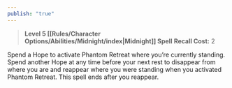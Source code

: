 ```yaml
---
publish: "true"
---
```

> **Level 5 [[Rules/Character Options/Abilities/Midnight/index|Midnight]] Spell**
> **Recall Cost:** 2

Spend a Hope to activate Phantom Retreat where you’re currently standing. Spend another Hope at any time before your next rest to disappear from where you are and reappear where you were standing when you activated Phantom Retreat. This spell ends after you reappear.

